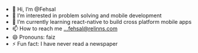 - 👋 Hi, I’m @Fehsal
- 👀 I’m interested in problem solving and mobile development
- 🌱 I’m currently learning react-native to build cross platform mobile apps
- 📫 How to reach me ...fehsal@relinns.com
- 😄 Pronouns: faiz
- ⚡ Fun fact: I have never read a newspaper

<!---
Fehsal/Fehsal is a ✨ special ✨ repository because its `README.md` (this file) appears on your GitHub profile.
You can click the Preview link to take a look at your changes.
--->
